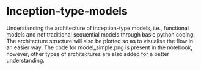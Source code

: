 # Inception-type-models
Understanding the architecture of inception-type models, i.e., functional models and not traditional sequential models through basic python coding. The architecture structure will also be plotted so as to visualise the flow in an easier way.
The code for model_simple.png is present in the notebook, however, other types of architectures are also added for a better understanding.
